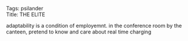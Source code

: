 Tags: psilander  
Title: THE ELITE  
  
adaptability is a condition of employemnt. in the conference room by the canteen, pretend to know and care about real time charging  
